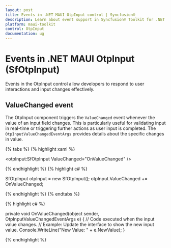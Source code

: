 ```yaml
---
layout: post
title: Events in .NET MAUI OtpInput control | Syncfusion®
description: Learn about event support in Syncfusion® Toolkit for .NET MAUI OtpInput (SfOtpInput) control and more.
platform: maui-toolkit
control: OtpInput
documentation: ug
---
```


# Events in .NET MAUI OtpInput (SfOtpInput)

Events in the OtpInput control allow developers to respond to user interactions and input changes effectively. 

## ValueChanged event

The OtpInput component triggers the `ValueChanged` event whenever the value of an input field changes. This is particularly useful for validating input in real-time or triggering further actions as user input is completed. The `OtpInputValueChangedEventArgs` provides details about the specific changes in value.

{% tabs %}
{% highlight xaml %}

<otpInput:SfOtpInput ValueChanged="OnValueChanged" />

{% endhighlight %}
{% highlight c# %}

SfOtpInput otpInput = new SfOtpInput();
otpInput.ValueChanged += OnValueChanged;

{% endhighlight %}
{% endtabs %}

{% highlight c# %}

private void OnValueChanged(object sender, OtpInputValueChangedEventArgs e)
{
    // Code executed when the input value changes.
    // Example: Update the interface to show the new input value.
    Console.WriteLine("New Value: " + e.NewValue);
}

{% endhighlight %}